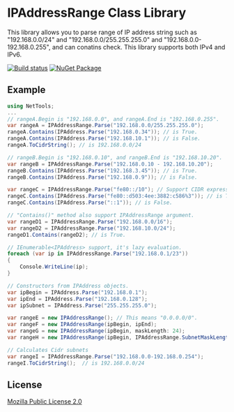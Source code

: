 IPAddressRange Class Library
=============

This library allows you to parse range of IP address string such as "192.168.0.0/24" and "192.168.0.0/255.255.255.0" and "192.168.0.0-192.168.0.255", and can conatins check.
This library supports both IPv4 and IPv6.

[![Build status](https://ci.appveyor.com/api/projects/status/9xp7ahar7afcjk3l?svg=true)](https://ci.appveyor.com/project/jsakamoto/ipaddressrange) [![NuGet Package](https://img.shields.io/nuget/v/IPAddressRange.svg)](https://www.nuget.org/packages/IPAddressRange/)

Example
-------

```csharp
using NetTools;
...
// rangeA.Begin is "192.168.0.0", and rangeA.End is "192.168.0.255".
var rangeA = IPAddressRange.Parse("192.168.0.0/255.255.255.0");
rangeA.Contains(IPAddress.Parse("192.168.0.34")); // is True.
rangeA.Contains(IPAddress.Parse("192.168.10.1")); // is False.
rangeA.ToCidrString(); // is 192.168.0.0/24

// rangeB.Begin is "192.168.0.10", and rangeB.End is "192.168.10.20".
var rangeB = IPAddressRange.Parse("192.168.0.10 - 192.168.10.20");
rangeB.Contains(IPAddress.Parse("192.168.3.45")); // is True.
rangeB.Contains(IPAddress.Parse("192.168.0.9")); // is False.

var rangeC = IPAddressRange.Parse("fe80::/10"); // Support CIDR expression and IPv6.
rangeC.Contains(IPAddress.Parse("fe80::d503:4ee:3882:c586%3")); // is True.
rangeC.Contains(IPAddress.Parse("::1")); // is False.

// "Contains()" method also support IPAddressRange argument.
var rangeD1 = IPAddressRange.Parse("192.168.0.0/16");
var rangeD2 = IPAddressRange.Parse("192.168.10.0/24");
rangeD1.Contains(rangeD2); // is True.

// IEnumerable<IPAddress> support, it's lazy evaluation.
foreach (var ip in IPAddressRange.Parse("192.168.0.1/23"))
{
    Console.WriteLine(ip);
}

// Constructors from IPAddress objects.
var ipBegin = IPAddress.Parse("192.168.0.1");
var ipEnd = IPAddress.Parse("192.168.0.128");
var ipSubnet = IPAddress.Parse("255.255.255.0");

var rangeE = new IPAddressRange(); // This means "0.0.0.0/0".
var rangeF = new IPAddressRange(ipBegin, ipEnd);
var rangeG = new IPAddressRange(ipBegin, maskLength: 24);
var rangeH = new IPAddressRange(ipBegin, IPAddressRange.SubnetMaskLength(ipSubnet));

// Calculates Cidr subnets
var rangeI = IPAddressRange.Parse("192.168.0.0-192.168.0.254");
rangeI.ToCidrString();  // is 192.168.0.0/24
```

License
-------
[Mozilla Public License 2.0](LICENSE)
